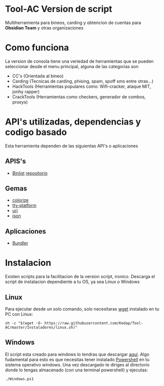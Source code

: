 # Tool-AC Version de script
Multiherramienta para bineos, carding y obtencion de cuentas para **Obsidian Team** y otras organizaciones
# Como funciona
La version de consola tiene una veriedad de herramientas que se pueden seleccionar desde el menu principal, alguna de las categorias son 
- CC's (Orientada al bineo)
- Carding (Tecnicas de carding, phising, spam, spoff sms entre otras...)
- HackTools (Herramientas populares como: Wifi-cracker, ataque MIT, jonhy rapper)
- CrackTools (Herramientas como checkers, generador de combos, proxys)
# API's utilizadas, dependencias y codigo basado
Esta herramienta dependen de las siguientas API's o aplicaciones

## APIS's
- [Binlist](https://binlist.net/) [repositorio](https://github.com/binlist/data)
## Gemas
- [colorize](https://rubygems.org/gems/colorize)
- [tty-platform](https://rubygems.org/gems/tty-platform)
- [uri](https://rubygems.org/gems/uri)
- [json](https://rubygems.org/gems/json)

## Aplicaciones
- [Bundler](https://bundler.io/)
# Instalacion
Existen scripts para la facilitacion de la version script, ironico. Descarga el script de instalacion dependiente a tu OS, ya sea Linux o Windows
## Linux
Para ejecutar desde un solo comando, solo necesitaras [wget](https://www.gnu.org/software/wget/) instalado en tu PC con Linux:
```
sh -c "$(wget -O- https://raw.githubusercontent.com/Kedap/Tool-AC/master/Instaladores/linux.sh)"
```
## Windows 
El script esta creado para windows lo tendras que descargar [aqui](https://www.github.com/Kedap/Tool-AC/master/Instaladores/Windows.ps1). Algo fudamental para esto es que necesitas tener instalado [Powershell](https://docs.microsoft.com/en-us/powershell/) en tu sistema operativo windows. Una vez descargado te diriges al directorio donde lo tengas almacenado (con una terminal powershell) y ejecutas:
```
./Windows.ps1
```
